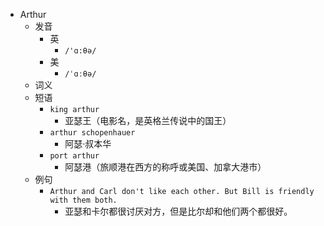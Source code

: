 - Arthur
  - 发音
    - 英
      - `/'ɑ:θə/`
    - 美
      - `/ˈɑːθə/`
  - 词义
  - 短语
    - `king arthur`
      - 亚瑟王（电影名，是英格兰传说中的国王） 
    - `arthur schopenhauer`
      - 阿瑟·叔本华 
    - `port arthur`
      - 阿瑟港（旅顺港在西方的称呼或美国、加拿大港市） 
  - 例句
    - `Arthur and Carl don't like each other. But Bill is friendly with them both.`
      - 亚瑟和卡尔都很讨厌对方，但是比尔却和他们两个都很好。

